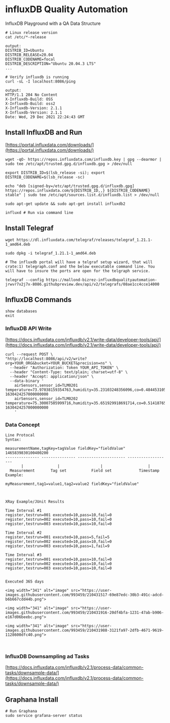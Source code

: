 # influxDB Quality Automation
InfluxDB Playground with a QA Data Structure

```
# Linux release version
cat /etc/*-release 

output:
DISTRIB_ID=Ubuntu
DISTRIB_RELEASE=20.04
DISTRIB_CODENAME=focal
DISTRIB_DESCRIPTION="Ubuntu 20.04.3 LTS"
...
```
```
# Verify influxdb is running
curl -sL -I localhost:8086/ping

output:
HTTP/1.1 204 No Content
X-Influxdb-Build: OSS
X-Influxdb-Build: oss2
X-Influxdb-Version: 2.1.1
X-Influxdb-Version: 2.1.1
Date: Wed, 29 Dec 2021 22:24:43 GMT

```
## Install InfluxDB and Run

[https://portal.influxdata.com/downloads/](https://portal.influxdata.com/downloads/)

```
wget -qO- https://repos.influxdata.com/influxdb.key | gpg --dearmor | sudo tee /etc/apt/trusted.gpg.d/influxdb.gpg > /dev/null

export DISTRIB_ID=$(lsb_release -si); export DISTRIB_CODENAME=$(lsb_release -sc)

echo "deb [signed-by=/etc/apt/trusted.gpg.d/influxdb.gpg] https://repos.influxdata.com/${DISTRIB_ID,,} ${DISTRIB_CODENAME} stable" | sudo tee /etc/apt/sources.list.d/influxdb.list > /dev/null

sudo apt-get update && sudo apt-get install influxdb2

```
```
influxd # Run via command line
```

## Install Telegraf
```
wget https://dl.influxdata.com/telegraf/releases/telegraf_1.21.1-1_amd64.deb

sudo dpkg -i telegraf_1.21.1-1_amd64.deb
```

```
# The influxdb portal will have a telgraf setup wizard, that will crate:1) telegraph.conf and the below executable command line. You will have to insure the ports are open for the telgraph service.

telegraf --config https://mallond-bizrez-influxdbqualityautomation-jrwvr7x2j7x-8086.githubpreview.dev/api/v2/telegrafs/08ae1cc4cce14000
```


## InfluxDB Commands
```
show databases
exit
```

### InfluxDB API Write
[https://docs.influxdata.com/influxdb/v2.1/write-data/developer-tools/api/](https://docs.influxdata.com/influxdb/v2.1/write-data/developer-tools/api/)
```
curl --request POST \
"http://localhost:8086/api/v2/write?org=YOUR_ORG&bucket=YOUR_BUCKET&precision=ns" \
  --header "Authorization: Token YOUR_API_TOKEN" \
  --header "Content-Type: text/plain; charset=utf-8" \
  --header "Accept: application/json" \
  --data-binary '
    airSensors,sensor_id=TLM0201 temperature=73.97038159354763,humidity=35.23103248356096,co=0.48445310567793615 1630424257000000000
    airSensors,sensor_id=TLM0202 temperature=75.30007505999716,humidity=35.651929918691714,co=0.5141876544505826 1630424257000000000
    '
```

### Data Concept
```
Line Protocal
Syntax:

measurementName,tagKey=tagValue fieldKey="fieldValue" 1465839830100400200
--------------- --------------- --------------------- -------------------
       |               |                  |                    |
  Measurement       Tag set           Field set            Timestamp
Example:

myMeasurement,tag1=value1,tag2=value2 fieldKey="fieldValue"  



XRay Example/JUnit Results

Time Interval #1
register,testrun=001 executed=10,pass=10,fail=0
register,testrun=002 executed=10,pass=10,fail=0
register,testrun=003 executed=10,pass=10,fail=0

Time Interval #2
register,testrun=001 executed=10,pass=5,fail=5
register,testrun=002 executed=10,pass=10,fail=0
register,testrun=003 executed=10,pass=1,fail=9

Time Interval #3
register,testrun=001 executed=10,pass=10,fail=0
register,testrun=002 executed=10,pass=10,fail=0
register,testrun=003 executed=10,pass=10,fail=0


Executed 365 days

<img width="341" alt="image" src="https://user-images.githubusercontent.com/993459/210431517-69e87edc-30b3-491c-adcd-b6b667cdd44b.png">

<img width="341" alt="image" src="https://user-images.githubusercontent.com/993459/210431916-20df4bfa-1231-47ab-b906-e167d06beebc.png">

<img width="341" alt="image" src="https://user-images.githubusercontent.com/993459/210431988-3121fa97-2dfb-4671-9619-1128600dfc40.png">



```


### InfluxDB Downsampling ad Tasks
[https://docs.influxdata.com/influxdb/v2.1/process-data/common-tasks/downsample-data/](https://docs.influxdata.com/influxdb/v2.1/process-data/common-tasks/downsample-data/)

## Graphana Install
```
# Run Graphana
sudo service grafana-server status
```
